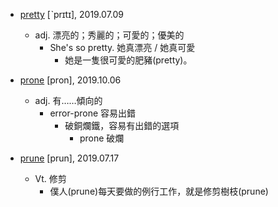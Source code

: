 - [pretty](https://tw.dictionary.search.yahoo.com/search?p=pretty) [ˋprɪtɪ], 2019.07.09
  - adj. 漂亮的；秀麗的；可愛的；優美的
    - She's so pretty. 她真漂亮 / 她真可愛
      - 她是一隻很可愛的肥豬(pretty)。

- [prone](https://tw.dictionary.search.yahoo.com/search?p=prone) [pron], 2019.10.06
  - adj. 有……傾向的
    - error-prone 容易出錯
      - 破銅爛鐵，容易有出錯的選項
        - prone 破爛
    
- [prune](https://tw.dictionary.search.yahoo.com/search?p=prune) [prun], 2019.07.17
  - Vt. 修剪
    - 僕人(prune)每天要做的例行工作，就是修剪樹枝(prune)
